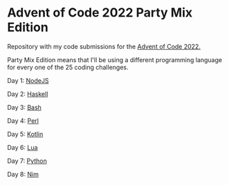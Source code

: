 # Advent of Code 2022 Party Mix Edition

Repository with my code submissions for the [Advent of Code 2022.](https://adventofcode.com/2022)

Party Mix Edition means that I'll be using a different programming language for every one of
the 25 coding challenges.

Day 1: [NodeJS](./01)

Day 2: [Haskell](./02)

Day 3: [Bash](./03)

Day 4: [Perl](./04)

Day 5: [Kotlin](./05)

Day 6: [Lua](./06)

Day 7: [Python](./07)

Day 8: [Nim](./08)
